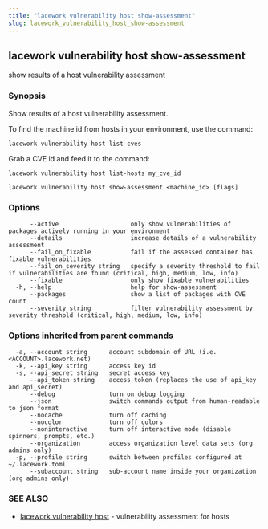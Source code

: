```yaml
---
title: "lacework vulnerability host show-assessment"
slug: lacework_vulnerability_host_show-assessment
---
```


## lacework vulnerability host show-assessment

show results of a host vulnerability assessment

### Synopsis

Show results of a host vulnerability assessment.

To find the machine id from hosts in your environment, use the command:

    lacework vulnerability host list-cves

Grab a CVE id and feed it to the command:

    lacework vulnerability host list-hosts my_cve_id

```
lacework vulnerability host show-assessment <machine_id> [flags]
```

### Options

```
      --active                    only show vulnerabilities of packages actively running in your environment
      --details                   increase details of a vulnerability assessment
      --fail_on_fixable           fail if the assessed container has fixable vulnerabilities
      --fail_on_severity string   specify a severity threshold to fail if vulnerabilities are found (critical, high, medium, low, info)
      --fixable                   only show fixable vulnerabilities
  -h, --help                      help for show-assessment
      --packages                  show a list of packages with CVE count
      --severity string           filter vulnerability assessment by severity threshold (critical, high, medium, low, info)
```

### Options inherited from parent commands

```
  -a, --account string      account subdomain of URL (i.e. <ACCOUNT>.lacework.net)
  -k, --api_key string      access key id
  -s, --api_secret string   secret access key
      --api_token string    access token (replaces the use of api_key and api_secret)
      --debug               turn on debug logging
      --json                switch commands output from human-readable to json format
      --nocache             turn off caching
      --nocolor             turn off colors
      --noninteractive      turn off interactive mode (disable spinners, prompts, etc.)
      --organization        access organization level data sets (org admins only)
  -p, --profile string      switch between profiles configured at ~/.lacework.toml
      --subaccount string   sub-account name inside your organization (org admins only)
```

### SEE ALSO

* [lacework vulnerability host](lacework_vulnerability_host.md)	 - vulnerability assessment for hosts

